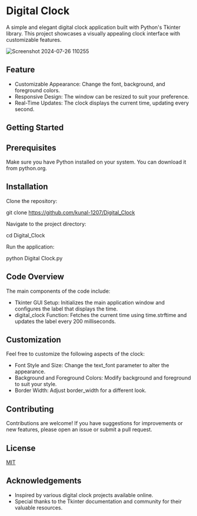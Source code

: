 
# Digital Clock

A simple and elegant digital clock application built with Python's Tkinter library. This project showcases a visually appealing clock interface with customizable features.

![Screenshot 2024-07-26 110255](https://github.com/user-attachments/assets/40e532a2-0ad4-47cb-a0b1-6d6b0d450ec7)


## Feature 

- Customizable Appearance: Change the font, background, and foreground colors.
- Responsive Design: The window can be resized to suit your preference.
- Real-Time Updates: The clock displays the current time, updating every second.
## Getting Started

## Prerequisites
Make sure you have Python installed on your system. You can download it from python.org.
## Installation

Clone the repository:

git clone https://github.com/kunal-1207/Digital_Clock

Navigate to the project directory:

cd Digital_Clock

Run the application:

python Digital Clock.py


    
## Code Overview 

The main components of the code include:

- Tkinter GUI Setup: Initializes the main application window and configures the label that displays the time.
- digital_clock Function: Fetches the current time using time.strftime and updates the label every 200 milliseconds.
## Customization 

Feel free to customize the following aspects of the clock:

- Font Style and Size: Change the text_font parameter to alter the appearance.
- Background and Foreground Colors: Modify background and foreground to suit your style.
- Border Width: Adjust border_width for a different look.
## Contributing

Contributions are welcome! If you have suggestions for improvements or new features, please open an issue or submit a pull request.
## License

[MIT](https://choosealicense.com/licenses/mit/)


## Acknowledgements

- Inspired by various digital clock projects available online.
- Special thanks to the Tkinter documentation and community for their valuable resources.


